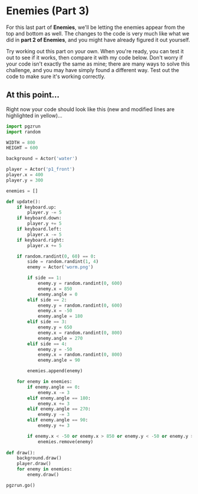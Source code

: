 # Enemies (Part 3)

For this last part of **Enemies**, we'll be letting the enemies appear from the top and bottom as well. The changes to the code is very much like what we did in **part 2 of Enemies**, and you might have already figured it out yourself.

Try working out this part on your own. When you're ready, you can test it out to see if it works, then compare it with my code below. Don't worry if your code isn't exactly the same as mine; there are many ways to solve this challenge, and you may have simply found a different way. Test out the code to make sure it's working correctly.

## At this point...

Right now your code should look like this (new and modified lines are highlighted in yellow)...

```python hl_lines="26 37 38 39 40 41 42 43 44 53 54 55 56 58"
import pgzrun
import random

WIDTH = 800
HEIGHT = 600

background = Actor('water')

player = Actor('p1_front')
player.x = 400
player.y = 300

enemies = []

def update():
    if keyboard.up:
        player.y -= 5
    if keyboard.down:
        player.y += 5
    if keyboard.left:
        player.x -= 5
    if keyboard.right:
        player.x += 5

    if random.randint(0, 60) == 0:
        side = random.randint(1, 4)
        enemy = Actor('worm.png')

        if side == 1:
            enemy.y = random.randint(0, 600)
            enemy.x = 850
            enemy.angle = 0
        elif side == 2:
            enemy.y = random.randint(0, 600)
            enemy.x = -50
            enemy.angle = 180
        elif side == 3:
            enemy.y = 650
            enemy.x = random.randint(0, 800)
            enemy.angle = 270
        elif side == 4:
            enemy.y = -50
            enemy.x = random.randint(0, 800)
            enemy.angle = 90

        enemies.append(enemy)

    for enemy in enemies:
        if enemy.angle == 0:
            enemy.x -= 3
        elif enemy.angle == 180:
            enemy.x += 3
        elif enemy.angle == 270:
            enemy.y -= 3
        elif enemy.angle == 90:
            enemy.y += 3

        if enemy.x < -50 or enemy.x > 850 or enemy.y < -50 or enemy.y > 650:
            enemies.remove(enemy)
    
def draw():
    background.draw()
    player.draw()
    for enemy in enemies:
        enemy.draw()

pgzrun.go()
```
